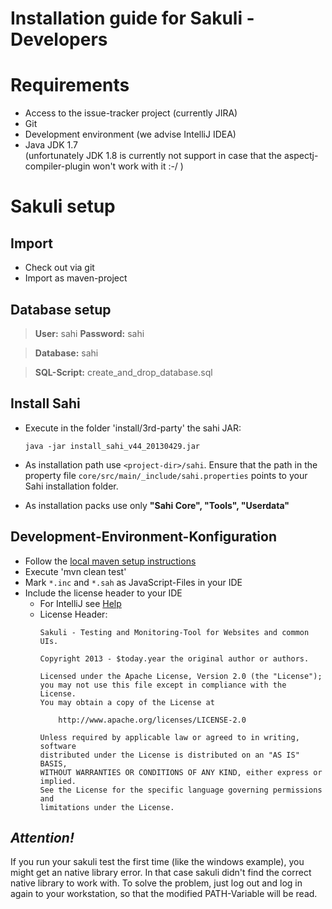 Installation guide for Sakuli - Developers
======================================

Requirements
==========
* Access to the issue-tracker project (currently JIRA)
* Git
* Development environment (we advise IntelliJ IDEA)
* Java JDK 1.7
  <br>(unfortunately JDK 1.8 is currently not support in case that the aspectj-compiler-plugin won't work with it :-/ )</br>


Sakuli setup
=========
Import
---------
* Check out via git
* Import as maven-project

Database setup
-----------------------
 >__User:__ sahi
 >__Password:__ sahi
 
 >__Database:__ sahi
 
 >__SQL-Script:__ create_and_drop_database.sql

Install Sahi
------------
* Execute in the folder 'install/3rd-party' the sahi JAR:

    ```
    java -jar install_sahi_v44_20130429.jar
    ```

* As installation path use `<project-dir>/sahi`. Ensure that the path in the property file
  `core/src/main/_include/sahi.properties` points to your Sahi installation folder.

* As installation packs use only __"Sahi Core", "Tools", "Userdata"__



Development-Environment-Konfiguration
-----------------
* Follow the [local maven setup instructions](developer_maven_local_repo_instructions.md)
* Execute 'mvn clean test'
* Mark `*.inc` and `*.sah` as JavaScript-Files in your IDE
* Include the license header to your IDE
  * For IntelliJ see [Help](http://www.jetbrains.com/idea/webhelp/generating-and-updating-copyright-notice.html)
  * License Header:
    ```
    Sakuli - Testing and Monitoring-Tool for Websites and common UIs.

    Copyright 2013 - $today.year the original author or authors.

    Licensed under the Apache License, Version 2.0 (the "License");
    you may not use this file except in compliance with the License.
    You may obtain a copy of the License at

        http://www.apache.org/licenses/LICENSE-2.0

    Unless required by applicable law or agreed to in writing, software
    distributed under the License is distributed on an "AS IS" BASIS,
    WITHOUT WARRANTIES OR CONDITIONS OF ANY KIND, either express or implied.
    See the License for the specific language governing permissions and
    limitations under the License.
    ```

___Attention!___
--------------
If you run your sakuli test the first time (like the windows example), you might get an native library error.
In that case sakuli didn't find the correct native library to work with.
To solve the problem, just log out and log in again to your workstation, so that the modified PATH-Variable will be read.
